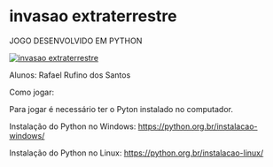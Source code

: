# invasao extraterrestre
JOGO DESENVOLVIDO EM PYTHON

[![invasao extraterrestre](https://img.youtube.com/vi/UvRheXfvwRY/0.jpg)](https://www.youtube.com/watch?v=UvRheXfvwRY)

Alunos:
Rafael Rufino dos Santos

Como jogar:

Para jogar é necessário ter o Pyton instalado no computador.

Instalação do Python no Windows:
https://python.org.br/instalacao-windows/

Instalação do Python no Linux:
https://python.org.br/instalacao-linux/



